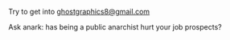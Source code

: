 Try to get into ghostgraphics8@gmail.com

Ask anark: has being a public anarchist hurt your job prospects?
